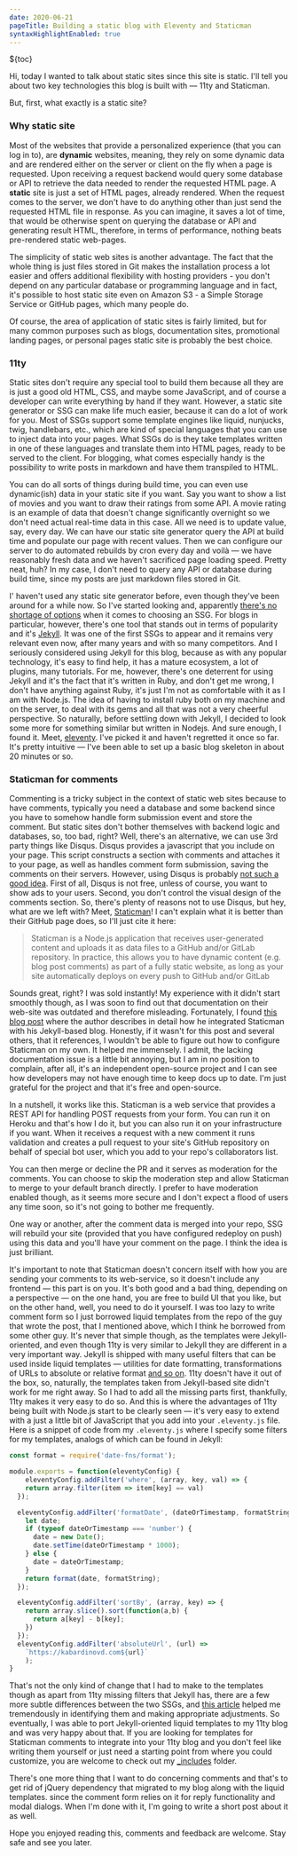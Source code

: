 ```yaml
---
date: 2020-06-21
pageTitle: Building a static blog with Eleventy and Staticman 
syntaxHighlightEnabled: true
---
```


${toc}

Hi, today I wanted to talk about static sites since this site is static. I'll tell you about two key technologies this blog is built with — 11ty and Staticman.

But, first, what exactly is a static site?

### Why static site

Most of the websites that provide a personalized experience (that you can log in to), are **dynamic** websites, meaning, they rely on some dynamic data and are rendered either on the server or client on the fly when a page is requested. Upon receiving a request backend would query some database or API to retrieve the data needed to render the requested HTML page.
A **static** site is just a set of HTML pages, already rendered. When the request comes to the server, we don't have to do anything other than just send the requested HTML file in response. As you can imagine, it saves a lot of time, that would be otherwise spent on querying the database or API and generating result HTML, therefore, in terms of performance, nothing beats pre-rendered static web-pages.

The simplicity of static web sites is another advantage. The fact that the whole thing is just files stored in Git makes the installation process a lot easier and offers additional flexibility with hosting providers - you don't depend on any particular database or programming language and in fact, it's possible to host static site even on Amazon S3 - a Simple Storage Service or GitHub pages, which many people do.

Of course, the area of application of static sites is fairly limited, but for many common purposes such as blogs, documentation sites, promotional landing pages, or personal pages static site is probably the best choice.

### 11ty

Static sites don't require any special tool to build them because all they are is just a good old HTML, CSS, and maybe some JavaScript, and of course a developer can write everything by hand if they want. However, a static site generator or SSG can make life much easier, because it can do a lot of work for you. Most of SSGs support some template engines like liquid, nunjucks, twig, handlebars, etc., which are kind of special languages that you can use to inject data into your pages. What SSGs do is they take templates written in one of these languages and translate them into HTML pages, ready to be served to the client. For blogging, what comes especially handy is the possibility to write posts in markdown and have them transpiled to HTML.

You can do all sorts of things during build time, you can even use dynamic(ish) data in your static site if you want. Say you want to show a list of movies and you want to draw their ratings from some API. A movie rating is an example of data that doesn't change significantly overnight so we don't need actual real-time data in this case. All we need is to update value, say, every day. We can have our static site generator query the API at build time and populate our page with recent values. Then we can configure our server to do automated rebuilds by cron every day and voilà — we have reasonably fresh data and we haven't sacrificed page loading speed. Pretty neat, huh? In my case, I don't need to query any API or database during build time, since my posts are just markdown files stored in Git. 

I' haven't used any static site generator before, even though they've been around for a while now. So I've started looking and, apparently [there's no shortage of options](https://github.com/myles/awesome-static-generators) when it comes to choosing an SSG. For blogs in particular, however, there's one tool that stands out in terms of popularity and it's [Jekyll](https://jekyllrb.com/). It was one of the first SSGs to appear and it remains very relevant even now, after many years and with so many competitors. And I seriously considered using Jekyll for this blog, because as with any popular technology, it's easy to find help, it has a mature ecosystem, a lot of plugins, many tutorials. For me, however, there's one deterrent for using Jekyll and it's the fact that it's written in Ruby, and don't get me wrong, I don't have anything against Ruby, it's just I'm not as comfortable with it as I am with Node.js. The idea of having to install ruby both on my machine and on the server, to deal with its gems and all that was not a very cheerful perspective. So naturally, before settling down with Jekyll, I decided to look some more for something similar but written in Nodejs. And sure enough, I found it. Meet, [eleventy](https://www.11ty.dev/). I've picked it and haven't regretted it once so far. It's pretty intuitive — I've been able to set up a basic blog skeleton in about 20 minutes or so.

### Staticman for comments

Commenting is a tricky subject in the context of static web sites because to have comments, typically you need a database and some backend since you have to somehow  handle form submission event and store the comment. But static sites don't bother themselves with backend logic and databases, so, too bad, right? Well, there's an alternative, we can use 3rd party things like Disqus. Disqus provides a javascript that you include on your page. This script constructs a section with comments and attaches it to your page, as well as handles comment form submission, saving the comments on their servers. However, using Disqus is probably [not such a good idea](https://fatfrogmedia.com/delete-disqus-comments-wordpress/). First of all, Disqus is not free, unless of course, you want to show ads to your users. Second, you don't control the visual design of the comments section. So, there's plenty of reasons not to use Disqus, but hey, what are we left with? Meet, [Staticman](https://staticman.net/)!
I can't explain what it is better than their GitHub page does, so I'll just cite it here:

> Staticman is a Node.js application that receives user-generated content and uploads it as data files to a GitHub and/or GitLab repository. In practice, this allows you to have dynamic content (e.g. blog post comments) as part of a fully static website, as long as your site automatically deploys on every push to GitHub and/or GitLab

Sounds great, right? I was sold instantly! My experience with it didn't start smoothly though, as I was soon to find out that documentation on their web-site was outdated and therefore misleading. Fortunately, I found [this blog post](https://travisdowns.github.io/blog/2020/02/05/now-with-comments.html) where the author describes in detail how he integrated Staticman with his Jekyll-based blog. Honestly, if it wasn't for this post and several others, that it references, I wouldn't be able to figure out how to configure Staticman on my own. It helped me immensely. I admit, the lacking documentation issue is a little bit annoying, but I am in no position to complain, after all, it's an independent open-source project and I can see how developers may not have enough time to keep docs up to date. I'm just grateful for the project and that it's free and open-source. 

In a nutshell, it works like this.
Staticman is a web service that provides a REST API for handling POST requests from your form. You can run it on Heroku and that's how I do it, but you can also run it on your infrastructure if you want.
When it receives a request with a new comment it runs validation and creates a pull request to your site's GitHub repository on behalf of special bot user, which you add to your repo's collaborators list.

You can then merge or decline the PR and it serves as moderation for the comments. You can choose to skip the moderation step and allow Staticman to merge to your default branch directly. I prefer to have moderation enabled though, as it seems more secure and I don't expect a flood of users any time soon, so it's not going to bother me frequently.

One way or another, after the comment data is merged into your repo, SSG will rebuild your site (provided that you have configured redeploy on push) using this data and you'll have your comment on the page. I think the idea is just brilliant.

It's important to note that Staticman doesn't concern itself with how you are sending your comments to its web-service, so it doesn't include any frontend — this part is on you. It's both good and a bad thing, depending on a perspective — on the one hand, you are free to build UI that you like, but on the other hand, well, you need to do it yourself. I was too lazy to write comment form so I just borrowed liquid templates from the repo of the guy that wrote the post, that I mentioned above, which I think he borrowed from some other guy.
It's never that simple though, as the templates were Jekyll-oriented, and even though 11ty is very similar to Jekyll they are different in a very important way. Jekyll is shipped with many useful filters that can be used inside liquid templates — utilities for date formatting, transformations of URLs to absolute or relative format [and so on](https://jekyllrb.com/docs/liquid/filters/). 11ty doesn't have it out of the box, so, naturally, the templates taken from Jekyll-based site didn't work for me right away. So I had to add all the missing parts first, thankfully, 11ty makes it very easy to do so. And this is where the advantages of 11ty being built with Node.js start to be clearly seen — it's very easy to extend with a just a little bit of JavaScript that you add into your `.eleventy.js` file. Here is a snippet of code from my `.eleventy.js` where I specify some filters for my templates, analogs of which can be found in Jekyll:

``` js
const format = require('date-fns/format');

module.exports = function(eleventyConfig) {
    eleventyConfig.addFilter('where', (array, key, val) => {
    return array.filter(item => item[key] == val)
  });

  eleventyConfig.addFilter('formatDate', (dateOrTimestamp, formatString) => {
    let date;
    if (typeof dateOrTimestamp === 'number') {
      date = new Date();
      date.setTime(dateOrTimestamp * 1000);
    } else {
      date = dateOrTimestamp;
    }
    return format(date, formatString);
  });

  eleventyConfig.addFilter('sortBy', (array, key) => {
    return array.slice().sort(function(a,b) {
      return a[key] - b[key];
    })
  });
  eleventyConfig.addFilter('absoluteUrl', (url) => 
    `https://kabardinovd.com${url}`
    );
}

```

That's not the only kind of change that I had to make to the templates though as apart from 11ty missing filters that Jekyll has, there are a few more subtle differences between the two SSGs, and [this article](https://24ways.org/2018/turn-jekyll-up-to-eleventy/) helped me tremendously in identifying them and making appropriate adjustments. So eventually, I was able to port Jekyll-oriented liquid templates to my 11ty blog and was very happy about that. If you are looking for templates for Staticman comments to integrate into your 11ty blog and you don't feel like writing them yourself or just need a starting point from where you could customize, you are welcome to check out my [_includes](https://github.com/dKab/blog/tree/master/_includes) folder.

There's one more thing that I want to do concerning comments and that's to get rid of jQuery dependency that migrated to my blog along with the liquid templates. since the comment form relies on it for reply functionality and modal dialogs. When I'm done with it, I'm going to write a short post about it as well. 

Hope you enjoyed reading this, comments and feedback are welcome. Stay safe and see you later. 


